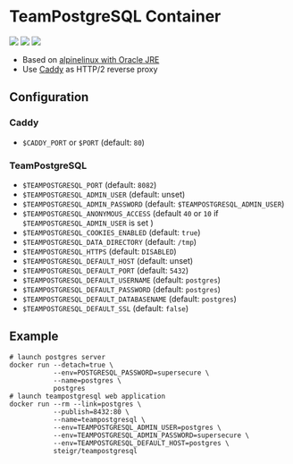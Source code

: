 # TeamPostgreSQL Container

[![](https://images.microbadger.com/badges/image/steigr/teampostgresql.svg)](http://microbadger.com/images/steigr/teampostgresql "Get your own image badge on microbadger.com")
[![](https://images.microbadger.com/badges/version/steigr/teampostgresql.svg)](http://microbadger.com/images/steigr/teampostgresql "Get your own version badge on microbadger.com")
[![](https://images.microbadger.com/badges/commit/steigr/teampostgresql.svg)](http://microbadger.com/images/steigr/teampostgresql "Get your own commit badge on microbadger.com")

- Based on [alpinelinux with Oracle JRE](http://hub.docker.com/r/anapsix/alpine-java)
- Use [Caddy](https://github.com/mholt/caddy) as HTTP/2 reverse proxy


## Configuration

### Caddy
* `$CADDY_PORT` or `$PORT` (default: `80`)

### TeamPostgreSQL
* `$TEAMPOSTGRESQL_PORT` (default: `8082`)
* `$TEAMPOSTGRESQL_ADMIN_USER` (default: unset)
* `$TEAMPOSTGRESQL_ADMIN_PASSWORD` (default: `$TEAMPOSTGRESQL_ADMIN_USER`)
* `$TEAMPOSTGRESQL_ANONYMOUS_ACCESS` (default `40` or `10` if `$TEAMPOSTGRESQL_ADMIN_USER` is set )
* `$TEAMPOSTGRESQL_COOKIES_ENABLED` (default: `true`)
* `$TEAMPOSTGRESQL_DATA_DIRECTORY` (default: `/tmp`)
* `$TEAMPOSTGRESQL_HTTPS` (default: `DISABLED`)
* `$TEAMPOSTGRESQL_DEFAULT_HOST` (default: unset)
* `$TEAMPOSTGRESQL_DEFAULT_PORT` (default: `5432`)
* `$TEAMPOSTGRESQL_DEFAULT_USERNAME` (default: `postgres`)
* `$TEAMPOSTGRESQL_DEFAULT_PASSWORD` (default: `postgres`)
* `$TEAMPOSTGRESQL_DEFAULT_DATABASENAME` (default: `postgres`)
* `$TEAMPOSTGRESQL_DEFAULT_SSL` (default: `false`)


## Example

```shell
# launch postgres server
docker run --detach=true \
           --env=POSTGRESQL_PASSWORD=supersecure \
           --name=postgres \
           postgres
# launch teampostgresql web application
docker run --rm --link=postgres \
           --publish=8432:80 \
           --name=teampostgresql \
           --env=TEAMPOSTGRESQL_ADMIN_USER=postgres \
           --env=TEAMPOSTGRESQL_ADMIN_PASSWORD=supersecure \
           --env=TEAMPOSTGRESQL_DEFAULT_HOST=postgres \
           steigr/teampostgresql
```